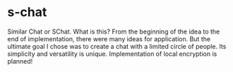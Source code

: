 # s-chat
Similar Chat or SChat. What is this? From the beginning of the idea to the end of implementation, there were many ideas for application. But the ultimate goal I chose was to create a chat with a limited circle of people. Its simplicity and versatility is unique. Implementation of local encryption is planned!
